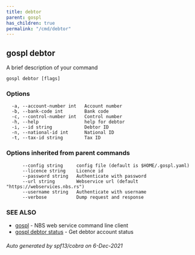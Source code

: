 ```yaml
---
title: debtor  
parent: gospl  
has_children: true  
permalink: "/cmd/debtor"
---
```


## gospl debtor

A brief description of your command

```
gospl debtor [flags]
```

### Options

```
  -a, --account-number int   Account number
  -b, --bank-code int        Bank code
  -c, --control-number int   Control number
  -h, --help                 help for debtor
  -i, --id string            Debtor ID
  -n, --national-id int      National ID
  -t, --tax-id string        Tax ID
```

### Options inherited from parent commands

```
      --config string     config file (default is $HOME/.gospl.yaml)
      --licence string    Licence id
      --password string   Authenticate with password
      --url string        Webservice url (default "https://webservices.nbs.rs")
      --username string   Authenticate with username
      --verbose           Dump request and response
```

### SEE ALSO

* [gospl](../gospl.md)     - NBS web service command line client
* [gospl debtor status](gospl_debtor_status.md)	 - Get debtor account status

###### Auto generated by spf13/cobra on 6-Dec-2021
